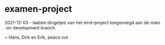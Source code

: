 # examen-project

2021-12-03 - laatste dingetjes van het eind-project toegevoegd aan de main -en development branch.

~ Hans, Dirk en Erik, peace out
